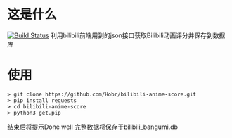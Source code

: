 # 这是什么

[![Build Status](https://travis-ci.org/Hobr/bilibili-anime-score.svg?branch=master)](https://travis-ci.org/Hobr/bilibili-anime-score)
利用bilibili前端用到的json接口获取Bilibili动画评分并保存到数据库

# 使用

```
> git clone https://github.com/Hobr/bilibili-anime-score.git
> pip install requests
> cd bilibili-anime-score
> python3 get.pip
```

结束后将提示Done well 完整数据将保存于bilibili_bangumi.db
